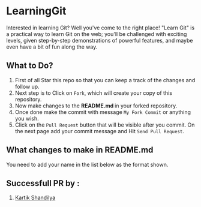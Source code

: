 # LearningGit

Interested in learning Git? Well you've come to the right place! "Learn Git" is a practical way to learn Git on the web; you'll be challenged with exciting levels, given step-by-step demonstrations of powerful features, and maybe even have a bit of fun along the way.

## What to Do?
1. First of all Star this repo so that you can keep a track of the changes and follow up.
2. Next step is to Click on `Fork`, which will create your copy of this repository.
3. Now make changes to the <b> README.md </b> in your forked repository.
4. Once done make the commit with message `My Fork Commit` or anything you wish.
5. Click on the `Pull Request` button that will be visible after you commit. On the next page add your commit message and Hit `Send Pull Request`.

## What changes to make in README.md
You need to add your name in the list below as the format shown.

## Successfull PR by :

1. [Kartik Shandilya](https://github.com/kkdroidgit) 


